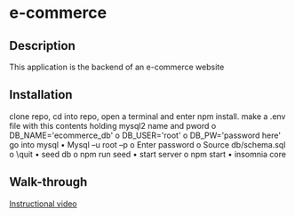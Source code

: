 
# e-commerce

## Description

This application is the backend of an e-commerce website

## Installation 

clone repo, cd into repo, open a terminal and enter npm install.
make a .env file with this contents holding mysql2 name and pword
o	DB_NAME='ecommerce_db'
o	DB_USER='root'
o	DB_PW='password here'
go into mysql
•	Mysql –u root –p
o	Enter password
o	Source db/schema.sql
o	\quit
•	seed db
o	npm run seed
•	start server
o	npm start
•	insomnia core



## Walk-through

[Instructional video](https://youtu.be/kB126cY2-_A)



